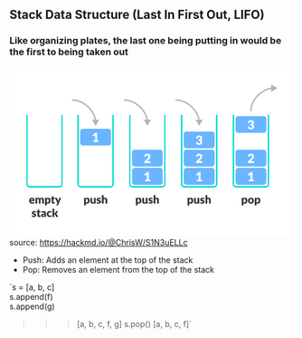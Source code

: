 
## Stack Data Structure (Last In First Out, LIFO)  

### Like organizing plates, the last one being putting in would be the first to being taken out

![image](https://github.com/annieyin7791/leetcode-notebook/blob/main/data%20structure/stack.png)  
source: https://hackmd.io/@ChrisW/S1N3uELLc    

- Push: Adds an element at the top of the stack
- Pop: Removes an element from the top of the stack

`s = [a, b, c]  
s.append(f)  
s.append(g)  
>>> [a, b, c, f, g]
s.pop()
>>> [a, b, c, f]`



